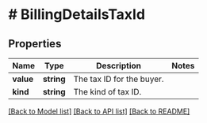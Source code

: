 # # BillingDetailsTaxId

## Properties

Name | Type | Description | Notes
------------ | ------------- | ------------- | -------------
**value** | **string** | The tax ID for the buyer. |
**kind** | **string** | The kind of tax ID. |

[[Back to Model list]](../../README.md#models) [[Back to API list]](../../README.md#endpoints) [[Back to README]](../../README.md)

